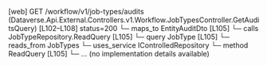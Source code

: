 [web] GET /workflow/v1/job-types/audits  (Dataverse.Api.External.Controllers.v1.Workflow.JobTypesController.GetAuditsQuery)  [L102–L108] status=200
  └─ maps_to EntityAuditDto [L105]
  └─ calls JobTypeRepository.ReadQuery [L105]
  └─ query JobType [L105]
    └─ reads_from JobTypes
  └─ uses_service IControlledRepository<JobType>
    └─ method ReadQuery [L105]
      └─ ... (no implementation details available)

